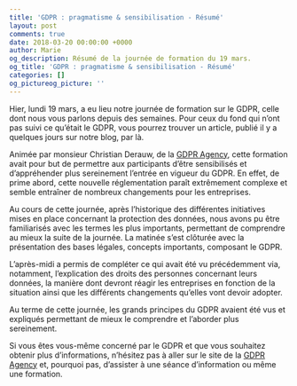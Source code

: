 ```yaml
---
title: 'GDPR : pragmatisme & sensibilisation - Résumé'
layout: post
comments: true
date: 2018-03-20 00:00:00 +0000
author: Marie
og_description: Résumé de la journée de formation du 19 mars.
og_title: 'GDPR : pragmatisme & sensibilisation - Résumé'
categories: []
og_pictureog_picture: ''
---
```

Hier, lundi 19 mars, a eu lieu notre journée de formation sur le GDPR, celle dont nous vous parlons depuis des semaines. Pour ceux du fond qui n’ont pas suivi ce qu’était le GDPR, vous pourrez trouver un article, publié il y a quelques jours sur notre blog, par là. 

Animée par monsieur Christian Derauw, de la [GDPR Agency](https://gdpr.agency/), cette formation avait pour but de permettre aux participants d’être sensibilisés et d’appréhender plus sereinement l’entrée en vigueur du GDPR. En effet, de prime abord, cette nouvelle réglementation paraît extrêmement complexe et semble entraîner de nombreux changements pour les entreprises.

Au cours de cette journée, après l’historique des différentes initiatives mises en place concernant la protection des données, nous avons pu être familiarisés avec les termes les plus importants, permettant de comprendre au mieux la suite de la journée. La matinée s’est clôturée avec la présentation des bases légales, concepts importants, composant le GDPR.

L’après-midi a permis de compléter ce qui avait été vu précédemment via, notamment, l’explication des droits des personnes concernant leurs données, la manière dont devront réagir les entreprises en fonction de la situation ainsi que les différents changements qu’elles vont devoir adopter. 

Au terme de cette journée, les grands principes du GDPR avaient été vus et expliqués permettant de mieux le comprendre et l’aborder plus sereinement. 

Si vous êtes vous-même concerné par le GDPR et que vous souhaitez obtenir plus d’informations, n’hésitez pas à aller sur le site de la [GDPR Agency](https://gdpr.agency/) et, pourquoi pas, d’assister à une séance d’information ou même une formation.